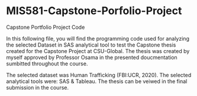 # MIS581-Capstone-Porfolio-Project

Capstone Portfolio Project Code

In this following file, you will find the programming code used for analyzing the selected Dataset in SAS analytical tool to test the Capstone thesis created for the Capstone Project at CSU-Global. The thesis was created by myself approved by Professor Osama in the presented doucmentation sumbitted throughout the course.

The selected dataset was Human Trafficking (FBI:UCR, 2020). 
The selected analytical tools were: SAS & Tableau. 
The thesis can be veiwed in the final submission in the course.
